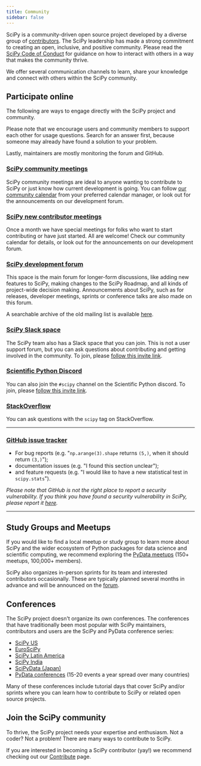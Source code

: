 ```yaml
---
title: Community
sidebar: false
---
```


SciPy is a community-driven open source project developed by a diverse group of
[contributors](/teams/). The SciPy leadership has made a strong commitment to
creating an open, inclusive, and positive community. Please read the
[SciPy Code of Conduct](https://docs.scipy.org/doc/scipy/dev/conduct/code_of_conduct.html)
for guidance on how to interact with others in a way that makes the community
thrive.

We offer several communication channels to learn, share your knowledge and
connect with others within the SciPy community.

## Participate online

The following are ways to engage directly with the SciPy project and community.

Please note that we encourage users and community members to support each
other for usage questions. Search for an answer first, because someone may
already have found a solution to your problem.

Lastly, maintainers are mostly monitoring the forum and GitHub.

### [SciPy community meetings](https://scientific-python.org/calendars/)

SciPy community meetings are ideal to anyone wanting to contribute to SciPy
or just know how current development is going. You can follow
[our community calendar](https://scientific-python.org/calendars/) from your
preferred calendar manager, or look out for the announcements on our
development forum.

### [SciPy new contributor meetings](https://scientific-python.org/calendars/)

Once a month we have special meetings for folks who want to start contributing
or have just started. All are welcome! Check our community calendar for details,
or look out for the announcements on our development forum.

### [SciPy development forum](https://discuss.scientific-python.org/c/contributor/scipy)

This space is the main forum for longer-form discussions, like adding new
features to SciPy, making changes to the SciPy Roadmap, and all kinds of
project-wide decision making. Announcements about SciPy, such as for releases,
developer meetings, sprints or conference talks are also made on this forum.

A searchable archive of the old mailing list
is available [here](https://mail.python.org/archives/list/scipy-dev@python.org/).

### [SciPy Slack space](https://join.slack.com/t/scipy-community/shared_invite/zt-1a76bomjr-fuS1ZTnmP7b32kIhLb6QMg)

The SciPy team also has a Slack space that you can join. This is not a user
support forum, but you can ask questions about contributing and getting involved
in the community. To join, please [follow this invite link](https://join.slack.com/t/scipy-community/shared_invite/zt-1a76bomjr-fuS1ZTnmP7b32kIhLb6QMg).

### [Scientific Python Discord](https://discord.com/invite/vur45CbwMz)

You can also join the `#scipy` channel on the Scientific Python discord.
To join, please [follow this invite link](https://discord.com/invite/vur45CbwMz).

### [StackOverflow](https://stackoverflow.com/questions/tagged/scipy)

You can ask questions with the `scipy` tag on
StackOverflow.

---

### [GitHub issue tracker](https://github.com/scipy/scipy/issues)

- For bug reports (e.g. "`np.arange(3).shape` returns `(5,)`, when it should return `(3,)`");
- documentation issues (e.g. "I found this section unclear");
- and feature requests (e.g. "I would like to have a new statistical test in `scipy.stats`").

_Please note that GitHub is not the right place to report a security
vulnerability. If you think you have found a security vulnerability in SciPy,
please report it [here](https://tidelift.com/docs/security)._

---

## Study Groups and Meetups

If you would like to find a local meetup or study group to learn more about
SciPy and the wider ecosystem of Python packages for data science and
scientific computing, we recommend exploring the
[PyData meetups](https://www.meetup.com/pro/pydata/)
(150+ meetups, 100,000+ members).

SciPy also organizes in-person sprints for its team and interested contributors
occasionally. These are typically planned several months in advance and will
be announced on the
[forum](https://discuss.scientific-python.org/c/contributor/scipy).

## Conferences

The SciPy project doesn't organize its own conferences. The conferences that
have traditionally been most popular with SciPy maintainers, contributors and
users are the SciPy and PyData conference series:

- [SciPy US](https://conference.scipy.org)
- [EuroSciPy](https://www.euroscipy.org)
- [SciPy Latin America](https://github.com/scipy-latinamerica)
- [SciPy India](https://scipy.in)
- [SciPyData (Japan)](https://scipydata.connpass.com/)
- [PyData conferences](https://pydata.org/event-schedule/) (15-20 events a year spread over many countries)

Many of these conferences include tutorial days that cover SciPy and/or sprints
where you can learn how to contribute to SciPy or related open source projects.

## Join the SciPy community

To thrive, the SciPy project needs your expertise and enthusiasm. Not a coder?
Not a problem! There are many ways to contribute to SciPy.

If you are interested in becoming a SciPy contributor (yay!) we recommend
checking out our [Contribute](/contribute) page.
